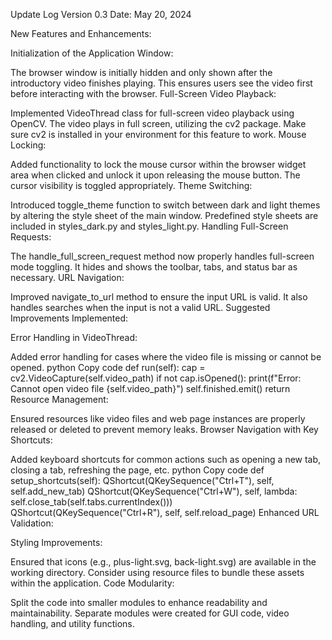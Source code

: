 Update Log
Version 0.3
Date: May 20, 2024

New Features and Enhancements:

Initialization of the Application Window:

The browser window is initially hidden and only shown after the introductory video finishes playing. This ensures users see the video first before interacting with the browser.
Full-Screen Video Playback:

Implemented VideoThread class for full-screen video playback using OpenCV. The video plays in full screen, utilizing the cv2 package. Make sure cv2 is installed in your environment for this feature to work.
Mouse Locking:

Added functionality to lock the mouse cursor within the browser widget area when clicked and unlock it upon releasing the mouse button. The cursor visibility is toggled appropriately.
Theme Switching:

Introduced toggle_theme function to switch between dark and light themes by altering the style sheet of the main window. Predefined style sheets are included in styles_dark.py and styles_light.py.
Handling Full-Screen Requests:

The handle_full_screen_request method now properly handles full-screen mode toggling. It hides and shows the toolbar, tabs, and status bar as necessary.
URL Navigation:

Improved navigate_to_url method to ensure the input URL is valid. It also handles searches when the input is not a valid URL.
Suggested Improvements Implemented:

Error Handling in VideoThread:

Added error handling for cases where the video file is missing or cannot be opened.
python
Copy code
def run(self):
    cap = cv2.VideoCapture(self.video_path)
    if not cap.isOpened():
        print(f"Error: Cannot open video file {self.video_path}")
        self.finished.emit()
        return
Resource Management:

Ensured resources like video files and web page instances are properly released or deleted to prevent memory leaks.
Browser Navigation with Key Shortcuts:

Added keyboard shortcuts for common actions such as opening a new tab, closing a tab, refreshing the page, etc.
python
Copy code
def setup_shortcuts(self):
    QShortcut(QKeySequence("Ctrl+T"), self, self.add_new_tab)
    QShortcut(QKeySequence("Ctrl+W"), self, lambda: self.close_tab(self.tabs.currentIndex()))
    QShortcut(QKeySequence("Ctrl+R"), self, self.reload_page)
Enhanced URL Validation:

Styling Improvements:

Ensured that icons (e.g., plus-light.svg, back-light.svg) are available in the working directory. Consider using resource files to bundle these assets within the application.
Code Modularity:

Split the code into smaller modules to enhance readability and maintainability. Separate modules were created for GUI code, video handling, and utility functions.
